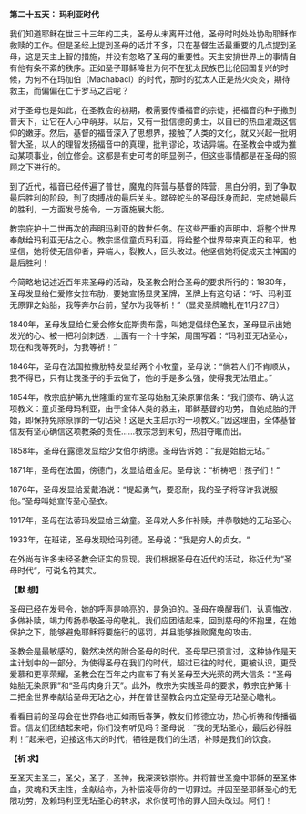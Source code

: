 **第二十五天： 玛利亚时代**

我们知道耶稣在世三十三年的工夫，圣母从未离开过他，圣母时时处处协助耶稣作救赎的工作。但是圣经上提到圣母的话并不多，只在基督生活最重要的几点提到圣母，这是天主上智的措施，并没有忽略了圣母的重要性。天主安排世界上的事情自有他有条不紊的秩序。正如圣子耶稣降世为何不在犹太民族巴比伦回国复兴的时候，为何不在玛加伯（Machabacl）的时代，那时的犹太人正是热火炎炎，期待救主，而偏偏在亡于罗马之后呢？

对于圣母也是如此，在圣教会的初期，极需要传播福音的宗徒，把福音的种子撒到普天下，让它在人心中萌芽。以后，又有一批信德的勇士，以自已的热血灌溉这信仰的嫩芽。然后，基督的福音深入了思想界，接触了人类的文化，就又兴起一批明智大圣，以人的理智发扬福音中的真理，批判谬论，攻诘异端。在圣教会中或为推动某项事业，创立修会。这都是有史可考的明显例子，但这些事情都是在圣母的照顾之下进行的。

到了近代，福音已经传遍了普世，魔鬼的阵营与基督的阵营，黑白分明，到了争取最后胜利的阶段，到了肉搏战的最后关头。踏碎蛇头的圣母跃身而起，完成她最后的胜利，一方面发号施令，一方面施展大能。

教宗庇护十二世再次的声明玛利亚的救世任务。在这些严重的声明中，将整个世界奉献给玛利亚无玷之心。教宗坚信童贞玛利亚，将给整个世界带来真正的和平，他坚信，她将使无信仰者，异端人，裂教人，回头改过。他坚信她将促成天主神国的最后胜利！

今简略地记述近百年来圣母的活动，及圣教会附合圣母的要求所行的：1830年，圣母发显给仁爱修女拉布肋，要她宣扬显灵圣牌，圣牌上有这句话：“吁、玛利亚无原罪之始胎，我等奔尔台前，望尔为我等祈！”（显灵圣牌瞻礼在11月27日）

1840年，圣母发显给仁爱会修女庇斯贵布露，叫她提倡绿色圣衣，圣母显示出她发光的心、被一把利剑刺透，上面有一个十字架，周围写着：“玛利亚无玷圣心，现在和我等死时，为我等祈！”

1846年，圣母在法国拉撒肋特发显给两个小牧童，圣母说：“倘若人们不肯顺从，我不得已，只有让我圣子的手去做了，他的手是多么强，使得我无法阻止。”

1854年，教宗庇护第九世隆重的宣布圣母始胎无染原罪信条：“我们颁布、确认这项教义：童贞圣母玛利亚，由于全体人类的救主，耶稣基督的功劳，自她成胎的开始，即保持免除原罪的一切玷染！这是天主启示的一项教义。”因这理由，全体基督信友有坚心确信这项教条的责任……教宗念到末句，热泪夺眶而出。

1858年，圣母在露德发显给少女伯尔纳德。圣母告诉她：“我是始胎无玷。”

1871年，圣母在法国，傍德门，发显给纽金尼。圣母说：“祈祷吧！孩子们！”

1876年，圣母发显给爱戴洛说：“提起勇气，要忍耐，我的圣子将容许我说服他。”圣母叫她宣传圣心圣衣。

1917年，圣母在法蒂玛发显给三幼童。圣母劝人多作补赎，并恭敬她的无玷圣心。

1933年，在班诺，圣母发现给玛列德。圣母说：“我是穷人的贞女。“

在外尚有许多未经圣教会证实的显现。我们根据圣母在近代的活动，称近代为“圣母时代“，可说名符其实。

**【默 想】**

圣母已经在发号令，她的呼声是响亮的，是急迫的。圣母在唤醒我们，认真悔改，多做补赎，竭力传扬恭敬圣母的敬礼。我们应团结起来，回到慈母的怀抱里，在她保护之下，能够避免耶稣将要施行的惩罚，并且能够挫败魔鬼的攻击。

圣教会是最敏感的，毅然决然的附合圣母的时代。圣母早已预言过，这种协作是天主计划中的一部分。为使得圣母在我们的时代，超过已往的时代，更被认识，更受爱慕和更享荣耀，圣教会在百年之内宣布了有关圣母至大光荣的两大信条：“圣母始胎无染原罪”和“圣母肉身升天”。此外，教宗为实践圣母的要求，教宗庇护第十二把全世界奉献给圣母无玷之心，并在普世圣教会内立定圣母无玷圣心瞻礼。

看看目前的圣母会在世界各地正如雨后春笋，教友们修德立功，热心祈祷和传播福音。信友们团结起来吧，你们没有听见吗？圣母说：“我的无玷圣心，最后必得胜利！”起来吧，迎接这伟大的时代，牺牲是我们的生活，补赎是我们的饮食。

**【祈 求】**

至圣天主圣三，圣父，圣子，圣神，我深深钦崇祢。并将普世圣龛中耶稣的至圣体血，灵魂和天主性，全献给祢，为补偿凌辱你的一切罪过。并因至圣耶稣圣心的无限功劳，及赖玛利亚无玷圣心的转求，求你使可怜的罪人回头改过。阿们！